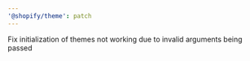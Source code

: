 ```yaml
---
'@shopify/theme': patch
---
```


Fix initialization of themes not working due to invalid arguments being passed
